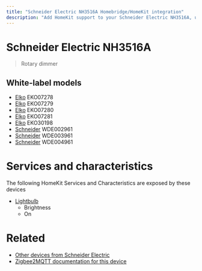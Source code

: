 ```yaml
---
title: "Schneider Electric NH3516A Homebridge/HomeKit integration"
description: "Add HomeKit support to your Schneider Electric NH3516A, using Homebridge, Zigbee2MQTT and homebridge-z2m."
---
```

<!---
This file has been GENERATED using src/docgen/docgen.ts
DO NOT EDIT THIS FILE MANUALLY!
-->
# Schneider Electric NH3516A
> Rotary dimmer


## White-label models
* [Elko](../index.md#elko) EKO07278
* [Elko](../index.md#elko) EKO07279
* [Elko](../index.md#elko) EKO07280
* [Elko](../index.md#elko) EKO07281
* [Elko](../index.md#elko) EKO30198
* [Schneider](../index.md#schneider) WDE002961
* [Schneider](../index.md#schneider) WDE003961
* [Schneider](../index.md#schneider) WDE004961

# Services and characteristics
The following HomeKit Services and Characteristics are exposed by
these devices

* [Lightbulb](../../light.md)
  * Brightness
  * On


# Related
* [Other devices from Schneider Electric](../index.md#schneider_electric)
* [Zigbee2MQTT documentation for this device](https://www.zigbee2mqtt.io/devices/NH3516A.html)